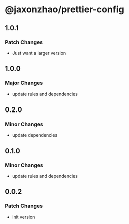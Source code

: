 # @jaxonzhao/prettier-config

## 1.0.1

### Patch Changes

- Just want a larger version

## 1.0.0

### Major Changes

- update rules and dependencies

## 0.2.0

### Minor Changes

- update dependencies

## 0.1.0

### Minor Changes

- update rules and dependencies

## 0.0.2

### Patch Changes

- init version
